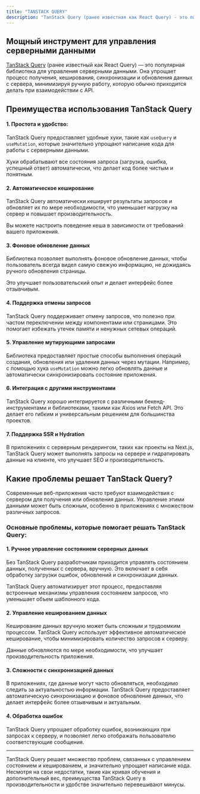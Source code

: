 ```yaml
---
title: "TANSTACK QUERY"
description: "TanStack Query (ранее известная как React Query) - это популярная библиотека для управления данными на стороне сервера. Она упрощает процесс получения, кэширования, синхронизации и обновления данных с сервера, сводя к минимуму ручную работу, которую обычно приходится выполнять при взаимодействии с API."
---
```

## Мощный инструмент для управления серверными данными

[TanStack Query](https://tanstack.com/) (ранее известный как React Query) — это популярная библиотека для управления серверными данными. Она упрощает процесс получения, кеширования, синхронизации и обновления данных с сервера, минимизируя ручную работу, которую обычно приходится делать при взаимодействии с API.

## Преимущества использования TanStack Query

#### 1\.  **Простота и удобство**:
    
TanStack Query предоставляет удобные хуки, такие как `useQuery` и `useMutation`, которые значительно упрощают написание кода для работы с серверными данными.
        
Хуки обрабатывают все состояния запроса (загрузка, ошибка, успешный ответ) автоматически, что делает код более чистым и понятным.
        
#### 2\.  **Автоматическое кеширование**
    
TanStack Query автоматически кеширует результаты запросов и обновляет их по мере необходимости, что уменьшает нагрузку на сервер и повышает производительность.
        
Вы можете настроить поведение кеша в зависимости от требований вашего приложения.
        
#### 3\.  **Фоновое обновление данных**
    
Библиотека позволяет выполнять фоновое обновление данных, чтобы пользователь всегда видел самую свежую информацию, не дожидаясь ручного обновления страницы.
        
Это улучшает пользовательский опыт и делает интерфейс более отзывчивым.
        
#### 4\.  **Поддержка отмены запросов**
    
TanStack Query поддерживает отмену запросов, что полезно при частом переключении между компонентами или страницами. Это помогает избежать утечек памяти и ненужных сетевых операций.
        
#### 5\.  **Управление мутирующими запросами**
    
Библиотека предоставляет простые способы выполнения операций создания, обновления или удаления данных через мутации. Например, с помощью хука `useMutation` можно легко обновлять данные и автоматически синхронизировать состояние приложения.
        
#### 6\.  **Интеграция с другими инструментами**
    
TanStack Query хорошо интегрируется с различными бекенд-инструментами и библиотеками, такими как Axios или Fetch API. Это делает его гибким и универсальным решением для большинства проектов.
        
#### 7\.  **Поддержка SSR и Hydration**
    
В приложениях с серверным рендерингом, таких как проекты на Next.js, TanStack Query может выполнять запросы на сервере и гидратировать данные на клиенте, что улучшает SEO и производительность.

## Какие проблемы решает TanStack Query?

Современные веб-приложения часто требуют взаимодействия с сервером для получения или обновления данных. Управление этими данными может быть сложным, особенно в приложениях с множеством различных запросов. 

### Основные проблемы, которые помогает решать TanStack Query:

#### 1\.  **Ручное управление состоянием серверных данных**
    
Без TanStack Query разработчикам приходится управлять состоянием данных, полученных с сервера, вручную. Это включает в себя обработку загрузки ошибок, обновлений и синхронизации данных.
        
TanStack Query автоматизирует этот процесс, предоставляя встроенные механизмы управления состоянием запросов, что уменьшает объем шаблонного кода.
        
#### 2\.  **Управление кешированием данных**
    
Кеширование данных вручную может быть сложным и трудоемким процессом. TanStack Query использует эффективное автоматическое кеширование, чтобы минимизировать количество запросов к серверу.
        
Данные обновляются по мере необходимости, что улучшает производительность приложения.
        
#### 3\.  **Сложности с синхронизацией данных**
    
В приложениях, где данные могут часто обновляться, необходимо следить за актуальностью информации. TanStack Query предоставляет автоматическую синхронизацию и фоновое обновление данных, что делает интерфейс более отзывчивым и актуальным.
        
#### 4\.  **Обработка ошибок**
    
TanStack Query упрощает обработку ошибок, возникающих при запросах к серверу, и позволяет легко отображать пользователю соответствующие сообщения.
        
---

TanStack Query решает множество проблем, связанных с управлением состоянием и кешированием, и значительно упрощает написание кода. Несмотря на свои недостатки, такие как кривая обучения и дополнительный вес, преимущества TanStack Query в производительности и удобстве значительно перевешивают минусы.